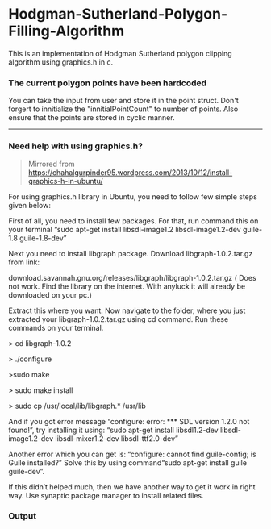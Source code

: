 # Hodgman-Sutherland-Polygon-Filling-Algorithm
This is an implementation of Hodgman Sutherland polygon clipping algorithm using graphics.h in c. 


### The current polygon points have been hardcoded 

You can take the input from user and store it in the point struct.
Don't forgert to innitialize the "innitialPointCount" to number of points. 
Also ensure that the points are stored in cyclic manner.
<hr>


### Need help with using graphics.h?


>Mirrored from https://chahalgurpinder95.wordpress.com/2013/10/12/install-graphics-h-in-ubuntu/

For using graphics.h library in Ubuntu, you need to follow few simple steps given below:

First of all, you need to install few packages. For that, run command this on your terminal “sudo apt-get install libsdl-image1.2 libsdl-image1.2-dev guile-1.8 guile-1.8-dev”

Next you need to install libgraph package. Download libgraph-1.0.2.tar.gz from link:

download.savannah.gnu.org/releases/libgraph/libgraph-1.0.2.tar.gz
( Does not work. Find the library on the internet. With anyluck it will already be downloaded on your pc.)

Extract this where you want. Now navigate to the folder, where you just extracted your libgraph-1.0.2.tar.gz using cd command. Run these commands on your terminal.

\> cd libgraph-1.0.2

\> ./configure

\>sudo make

\> sudo make install

\> sudo cp /usr/local/lib/libgraph.* /usr/lib


And if you got error message “configure: error: *** SDL version 1.2.0 not found!”, try installing it using: “sudo apt-get install libsdl1.2-dev libsdl-image1.2-dev libsdl-mixer1.2-dev libsdl-ttf2.0-dev”

Another error which you can get is: “configure: cannot find guile-config; is Guile installed?” Solve this by using command“sudo apt-get install guile guile-dev”.

If this didn’t helped much, then we have another way to get it work in right way. Use synaptic package manager to install related files.

### Output



